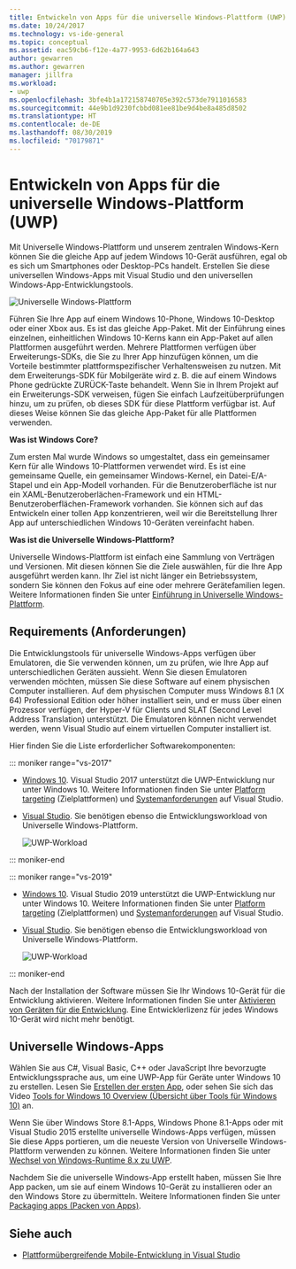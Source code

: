 ```yaml
---
title: Entwickeln von Apps für die universelle Windows-Plattform (UWP)
ms.date: 10/24/2017
ms.technology: vs-ide-general
ms.topic: conceptual
ms.assetid: eac59cb6-f12e-4a77-9953-6d62b164a643
author: gewarren
ms.author: gewarren
manager: jillfra
ms.workload:
- uwp
ms.openlocfilehash: 3bfe4b1a172158740705e392c573de7911016583
ms.sourcegitcommit: 44e9b1d9230fcbbd081ee81be9d4be8a485d8502
ms.translationtype: HT
ms.contentlocale: de-DE
ms.lasthandoff: 08/30/2019
ms.locfileid: "70179871"
---
```

# <a name="develop-apps-for-the-universal-windows-platform-uwp"></a>Entwickeln von Apps für die universelle Windows-Plattform (UWP)

Mit Universelle Windows-Plattform und unserem zentralen Windows-Kern können Sie die gleiche App auf jedem Windows 10-Gerät ausführen, egal ob es sich um Smartphones oder Desktop-PCs handelt. Erstellen Sie diese universellen Windows-Apps mit Visual Studio und den universellen Windows-App-Entwicklungstools.

![Universelle Windows-Plattform](../cross-platform/media/uwp_coreextensions.png)

Führen Sie Ihre App auf einem Windows 10-Phone, Windows 10-Desktop oder einer Xbox aus. Es ist das gleiche App-Paket. Mit der Einführung eines einzelnen, einheitlichen Windows 10-Kerns kann ein App-Paket auf allen Plattformen ausgeführt werden. Mehrere Plattformen verfügen über Erweiterungs-SDKs, die Sie zu Ihrer App hinzufügen können, um die Vorteile bestimmter plattformspezifischer Verhaltensweisen zu nutzen. Mit dem Erweiterungs-SDK für Mobilgeräte wird z. B. die auf einem Windows Phone gedrückte ZURÜCK-Taste behandelt. Wenn Sie in Ihrem Projekt auf ein Erweiterungs-SDK verweisen, fügen Sie einfach Laufzeitüberprüfungen hinzu, um zu prüfen, ob dieses SDK für diese Plattform verfügbar ist. Auf dieses Weise können Sie das gleiche App-Paket für alle Plattformen verwenden.

**Was ist Windows Core?**

Zum ersten Mal wurde Windows so umgestaltet, dass ein gemeinsamer Kern für alle Windows 10-Plattformen verwendet wird. Es ist eine gemeinsame Quelle, ein gemeinsamer Windows-Kernel, ein Datei-E/A-Stapel und ein App-Modell vorhanden. Für die Benutzeroberfläche ist nur ein XAML-Benutzeroberlächen-Framework und ein HTML-Benutzeroberflächen-Framework vorhanden. Sie können sich auf das Entwickeln einer tollen App konzentrieren, weil wir die Bereitstellung Ihrer App auf unterschiedlichen Windows 10-Geräten vereinfacht haben.

**Was ist die Universelle Windows-Plattform?**

Universelle Windows-Plattform ist einfach eine Sammlung von Verträgen und Versionen. Mit diesen können Sie die Ziele auswählen, für die Ihre App ausgeführt werden kann. Ihr Ziel ist nicht länger ein Betriebssystem, sondern Sie können den Fokus auf eine oder mehrere Gerätefamilien legen. Weitere Informationen finden Sie unter [Einführung in Universelle Windows-Plattform](/windows/uwp/get-started/universal-application-platform-guide).

## <a name="requirements"></a>Requirements (Anforderungen)

Die Entwicklungstools für universelle Windows-Apps verfügen über Emulatoren, die Sie verwenden können, um zu prüfen, wie Ihre App auf unterschiedlichen Geräten aussieht. Wenn Sie diesen Emulatoren verwenden möchten, müssen Sie diese Software auf einem physischen Computer installieren. Auf dem physischen Computer muss Windows 8.1 (X 64) Professional Edition oder höher installiert sein, und er muss über einen Prozessor verfügen, der Hyper-V für Clients und SLAT (Second Level Address Translation) unterstützt. Die Emulatoren können nicht verwendet werden, wenn Visual Studio auf einem virtuellen Computer installiert ist.

Hier finden Sie die Liste erforderlicher Softwarekomponenten:

::: moniker range="vs-2017"

- [Windows 10](http://windows.microsoft.com/windows/downloads). Visual Studio 2017 unterstützt die UWP-Entwicklung nur unter Windows 10. Weitere Informationen finden Sie unter [Platform targeting](/visualstudio/productinfo/vs2017-compatibility-vs) (Zielplattformen) und [Systemanforderungen](/visualstudio/productinfo/vs2017-system-requirements-vs) auf Visual Studio.

- [Visual Studio](https://visualstudio.microsoft.com/vs/older-downloads/?utm_medium=microsoft&utm_source=docs.microsoft.com&utm_campaign=vs+2017+download). Sie benötigen ebenso die Entwicklungsworkload von Universelle Windows-Plattform.

     ![UWP-Workload](media/uwp_workload.png)

::: moniker-end

::: moniker range="vs-2019"

- [Windows 10](http://windows.microsoft.com/windows/downloads). Visual Studio 2019 unterstützt die UWP-Entwicklung nur unter Windows 10. Weitere Informationen finden Sie unter [Platform targeting](/visualstudio/releases/2019/compatibility/) (Zielplattformen) und [Systemanforderungen](/visualstudio/releases/2019/system-requirements/) auf Visual Studio.

- [Visual Studio](https://visualstudio.microsoft.com/downloads). Sie benötigen ebenso die Entwicklungsworkload von Universelle Windows-Plattform.

     ![UWP-Workload](media/uwp_workload.png)

::: moniker-end

Nach der Installation der Software müssen Sie Ihr Windows 10-Gerät für die Entwicklung aktivieren. Weitere Informationen finden Sie unter [Aktivieren von Geräten für die Entwicklung](/windows/uwp/get-started/enable-your-device-for-development). Eine Entwicklerlizenz für jedes Windows 10-Gerät wird nicht mehr benötigt.

## <a name="universal-windows-apps"></a>Universelle Windows-Apps

Wählen Sie aus C#, Visual Basic, C++ oder JavaScript Ihre bevorzugte Entwicklungssprache aus, um eine UWP-App für Geräte unter Windows 10 zu erstellen. Lesen Sie [Erstellen der ersten App](/windows/uwp/get-started/your-first-app), oder sehen Sie sich das Video [Tools for Windows 10 Overview (Übersicht über Tools für Windows 10)](https://channel9.msdn.com/Series/ConnectOn-Demand/229) an.

Wenn Sie über Windows Store 8.1-Apps, Windows Phone 8.1-Apps oder mit Visual Studio 2015 erstellte universelle Windows-Apps verfügen, müssen Sie diese Apps portieren, um die neueste Version von Universelle Windows-Plattform verwenden zu können. Weitere Informationen finden Sie unter [Wechsel von Windows-Runtime 8.x zu UWP](/windows/uwp/porting/w8x-to-uwp-root).

Nachdem Sie die universelle Windows-App erstellt haben, müssen Sie Ihre App packen, um sie auf einem Windows 10-Gerät zu installieren oder an den Windows Store zu übermitteln. Weitere Informationen finden Sie unter [Packaging apps (Packen von Apps)](/windows/uwp/packaging/index).

## <a name="see-also"></a>Siehe auch

- [Plattformübergreifende Mobile-Entwicklung in Visual Studio](../cross-platform/cross-platform-mobile-development-in-visual-studio.md)
